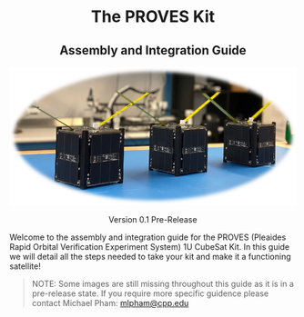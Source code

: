 <h1 align="center">The PROVES Kit</h1>
<h2 align="center">Assembly and Integration Guide</h2>

![Three PROVES Kits](images/3_PROVES.png)

<p align="center">Version 0.1 Pre-Release</p>

Welcome to the assembly and integration guide for the PROVES (Pleaides Rapid Orbital Verification Experiment System) 1U CubeSat Kit. In this guide we will detail all the steps needed to take your kit and make it a functioning satellite! 

> NOTE: Some images are still missing throughout this guide as it is in a pre-release state. If you require more specific guidence please contact Michael Pham: mlpham@cpp.edu

